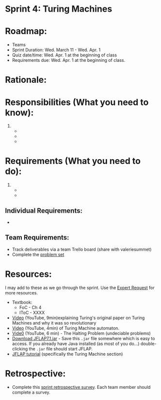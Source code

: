 # Sprint 4: Turing Machines

# Roadmap:
* Teams
* Sprint Duration: Wed. March 11 - Wed. Apr. 1
* Quiz date/time:  Wed. Apr. 1 at the beginning of class
* Requirements due: Wed. Apr. 1 at the beginning of class.

# Rationale: 


# Responsibilities (What you need to know):
1. 
   * 
   * 
   *  

# Requirements (What you need to do):
1.
   *
   *

## Individual Requirements:
   * 

## Team Requirements:
   * Track deliverables via a team Trello board (share with valeriesummet)
   * Complete the [problem set](./problem_set.md)
   
# Resources:  
I may add to these as we go through the sprint.  Use the [Expert Request](https://rollins.co1.qualtrics.com/jfe/form/SV_0jNfbBpN1clDJfn?course=mat310s20&sprint=4) for more resources. 
   * Textbook:
       * FoC - Ch 4
       * IToC - XXXX
   * [Video](https://www.youtube.com/watch?v=-ZS_zFg4w5k) (YouTube, 9min)explaining Turing's original paper on Turing Machines and why it was so revolutionary
   * [Video](https://www.youtube.com/watch?v=gJQTFhkhwPA) (YouTube, 4min) of Turing Machine automaton.
   * [Vide0](https://www.youtube.com/watch?v=wGLQiHXHWNk) (YouTube, 6 min) - The Halting Problem (undeciable problems)
   * [Download JFLAP7.1.jar](http://www.jflap.org/jflaptmp/july27-18/JFLAP7.1.jar) - Save this `.jar` file somewhere which is easy to access.  If you already have Java installed (as most of you do...) double-clicking the `.jar` file should start JFLAP.
   * [JFLAP tutorial](http://www.jflap.org/tutorial/) (specifically the Turing Machine section)
   
   
# Retrospective:
  * Complete this [sprint retrospective survey](https://rollins.co1.qualtrics.com/jfe/form/SV_3rAIzhpHFYbIixf?course=mat310s20&sprint=4).  Each team member should complete a survey.
